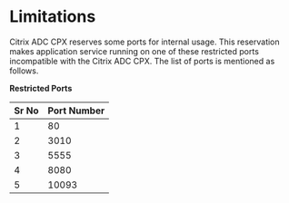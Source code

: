 # Limitations

Citrix ADC CPX reserves some ports for internal usage. This reservation makes application service running on one of these restricted ports incompatible with the Citrix ADC CPX.
The list of ports is mentioned as follows.

**Restricted Ports**

| Sr No |Port Number|
|-------|-----------|
| 1 | 80 |
| 2 | 3010 |
| 3 | 5555 |
| 4 | 8080 |
| 5 | 10093 |